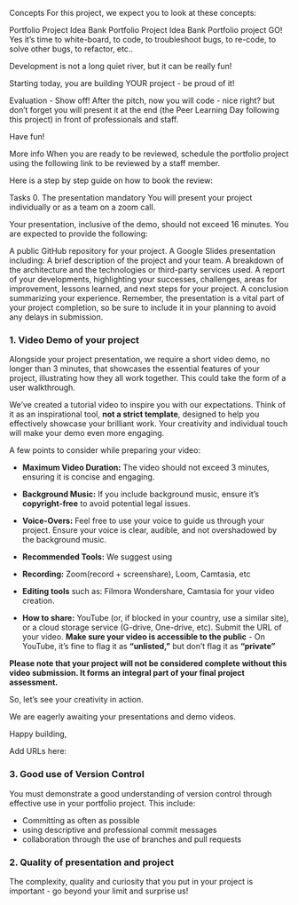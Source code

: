 Concepts
For this project, we expect you to look at these concepts:

Portfolio Project Idea Bank
Portfolio Project Idea Bank
Portfolio project
GO!
Yes it’s time to white-board, to code, to troubleshoot bugs, to re-code, to solve other bugs, to refactor, etc..

Development is not a long quiet river, but it can be really fun!

Starting today, you are building YOUR project - be proud of it!

Evaluation - Show off!
After the pitch, now you will code - nice right? but don’t forget you will present it at the end (the Peer Learning Day following this project) in front of professionals and staff.

Have fun!

More info
When you are ready to be reviewed, schedule the portfolio project using the following link to be reviewed by a staff member.

Here is a step by step guide on how to book the review:


Tasks
0. The presentation
mandatory
You will present your project individually or as a team on a zoom call.

Your presentation, inclusive of the demo, should not exceed 16 minutes. You are expected to provide the following:

A public GitHub repository for your project.
A Google Slides presentation including:
A brief description of the project and your team.
A breakdown of the architecture and the technologies or third-party services used.
A report of your developments, highlighting your successes, challenges, areas for improvement, lessons learned, and next steps for your project.
A conclusion summarizing your experience.
Remember, the presentation is a vital part of your project completion, so be sure to include it in your planning to avoid any delays in submission.

### 1. Video Demo of your project

Alongside your project presentation, we require a short video demo, no longer than 3 minutes, that showcases the essential features of your project, illustrating how they all work together. This could take the form of a user walkthrough.

We’ve created a tutorial video to inspire you with our expectations. Think of it as an inspirational tool, **not a strict template**, designed to help you effectively showcase your brilliant work. Your creativity and individual touch will make your demo even more engaging.








A few points to consider while preparing your video:

- **Maximum Video Duration:** The video should not exceed 3 minutes, ensuring it is concise and engaging.

- **Background Music:** If you include background music, ensure it’s **copyright-free** to avoid potential legal issues.

- **Voice-Overs:** Feel free to use your voice to guide us through your project. Ensure your voice is clear, audible, and not overshadowed by the background music.

- **Recommended Tools:** We suggest using

- **Recording:** Zoom(record + screenshare), Loom, Camtasia, etc
- **Editing tools** such as: Filmora Wondershare, Camtasia for your video creation.
- **How to share:** YouTube (or, if blocked in your country, use a similar site), or a cloud storage service (G-drive, One-drive, etc). Submit the URL of your video. **Make sure your video is accessible to the public** - On YouTube, it’s fine to flag it as **“unlisted,”** but don’t flag it as **“private”**

**Please note that your project will not be considered complete without this video submission. It forms an integral part of your final project assessment.**

So, let’s see your creativity in action.

We are eagerly awaiting your presentations and demo videos.

Happy building,

Add URLs here:

### 3. Good use of Version Control

You must demonstrate a good understanding of version control through effective use in your portfolio project. This include:

- Committing as often as possible
- using descriptive and professional commit messages
- collaboration through the use of branches and pull requests

### 2. Quality of presentation and project

The complexity, quality and curiosity that you put in your project is important - go beyond your limit and surprise us!
